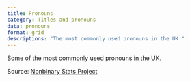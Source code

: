```yaml
---
title: Pronouns
category: Titles and pronouns
data: pronouns
format: grid
descriptions: "The most commonly used pronouns in the UK."
---
```


Some of the most commonly used pronouns in the UK.

Source: [Nonbinary Stats Project](http://nonbinarystats.tumblr.com/)